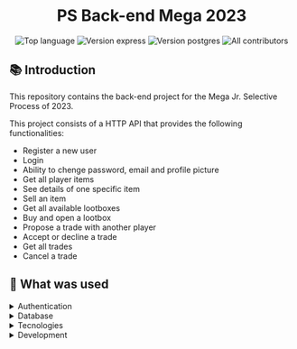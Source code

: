 <h1 align='center'> PS Back-end Mega 2023 </h1>

<section align='center'>
<img alt="Top language" src="https://img.shields.io/github/languages/top/falcao-g/processo-mega">
<img alt="Version express" src="https://img.shields.io/badge/express-^4.18.2-red.svg?logo=express">
<img alt="Version postgres" src="https://img.shields.io/badge/postgres-v15-blue.svg?logo=postgresql">
<img alt="All contributors" src="https://img.shields.io/badge/all contributors-3-green.svg">
</section>

## 📚 Introduction

This repository contains the back-end project for the Mega Jr. Selective Process of 2023.

This project consists of a HTTP API that provides the following functionalities:

- Register a new user
- Login
- Ability to chenge password, email and profile picture
- Get all player items
- See details of one specific item
- Sell an item
- Get all available lootboxes
- Buy and open a lootbox
- Propose a trade with another player
- Accept or decline a trade
- Get all trades
- Cancel a trade

## 🔧 What was used

<details>
<summary>Authentication</summary>

- Bcrypt
- JWT

</details>

<details>
<summary>Database</summary>

- PostgreSQL
- Knex

</details>

<details>
<summary>Tecnologies</summary>

- Node.js
- Express

</details>

<details>
<summary>Development</summary>

- ESLint
- Prettier
- Husky
- Lint Staged
- Nodemon

</details>
